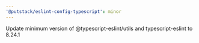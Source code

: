 ```yaml
---
'@putstack/eslint-config-typescript': minor
---
```


Update minimum version of @typescript-eslint/utils and typescript-eslint to 8.24.1
